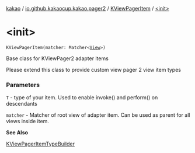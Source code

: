 [kakao](../../index.md) / [io.github.kakaocup.kakao.pager2](../index.md) / [KViewPagerItem](index.md) / [&lt;init&gt;](./-init-.md)

# &lt;init&gt;

`KViewPagerItem(matcher: Matcher<`[`View`](https://developer.android.com/reference/android/view/View.html)`>)`

Base class for KViewPager2 adapter items

Please extend this class to provide custom view pager 2 view item types

### Parameters

`T` - type of your item. Used to enable invoke() and perform() on descendants

`matcher` - Matcher of root view of adapter item. Can be used as parent for all views inside item.

**See Also**

[KViewPagerItemTypeBuilder](../-k-view-pager-item-type-builder/index.md)

